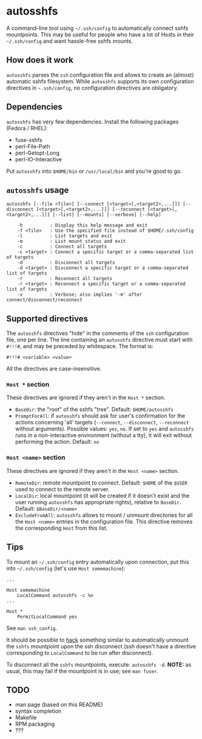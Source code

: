 # autosshfs
A command-line tool using `~/.ssh/config` to automatically connect sshfs mountpoints. This may be useful for people who have a lot of Hosts in their `~/.ssh/config` and want hassle-free sshfs mounts.

## How does it work
`autosshfs` parses the `ssh` configuration file and allows to create an (almost) automatic sshfs filesystem. While `autosshfs` supports its own configuration directives in `~.ssh/config`, no configuration directives are obligatory.

## Dependencies

`autosshfs` has very few dependencies. Install the following packages (Fedora / RHEL):

- fuse-sshfs
- perl-File-Path
- perl-Getopt-Long
- perl-IO-Interactive

Put `autosshfs` into `$HOME/bin` or `/usr/local/bin` and you're good to go.

## `autosshfs` usage

```
autosshfs [--file <file>] [--connect [<target>[,<target2>,...]]] [--disconnect [<target>[,<target2>,...]]] [--reconnect [<target>[,<target2>,...]]] [--list] [--mounts] [--verbose] [--help]

    -h          : Display this help message and exit
    -f <file>   : Use the specified file instead of $HOME/.ssh/config
    -l          : List targets and exit
    -m          : List mount status and exit
    -c          : Connect all targets
    -c <target> : Connect a specific target or a comma-separated list of targets
    -d          : Disconnect all targets
    -d <target> : Disconnect a specific target or a comma-separated list of targets
    -r          : Reconnect all targets
    -r <target> : Reconnect a specific target or a comma-separated list of targets
    -v          : Verbose; also implies '-m' after connect/disconnect/reconnect

```

## Supported directives

The `autosshfs` directives "hide" in the comments of the `ssh` configuration file, one per line. The line containing an `autosshfs` directive must start with `#!!!#`, and may be preceded by whitespace. The format is:

`#!!!# <variable> <value>`

All the directives are case-insensitive.

### `Host *` section
These directives are ignored if they aren't in the `Host *` section.

- `BaseDir`: the "root" of the sshfs "tree". Default: `$HOME/autosshfs`
- `PromptForAll`: if `autosshfs` should ask for user's confirmation for the actions concerning 'all' targets (`--connect`, `--disconnect`, `--reconnect` without arguments). Possible values: `yes`, `no`. If set to `yes` and `autosshfs` runs in a non-interactive environment (without a tty), it will exit without performing the action. Default: `no`

### `Host <name>` section
These directives are ignored if they aren't in the `Host <name>` section.

- `RemoteDir`: remote mountpoint to connect. Default: `$HOME` of the `$USER` used to connect to the remote server. 
- `LocalDir`: local mountpoint (it will be created if it doesn't exist and the user running `autosshfs` has appropriate rights), relative to `BaseDir`. Default: `$BaseDir/<name>`
- `ExcludeFromAll`: `autosshfs` allows to mount / unmount directories for all the `Host <name>` entries in the configuration file. This directive removes the corresponding `Host` from this list.

## Tips

To mount an `~/.ssh/config` entry automatically upon connection, put this into `~/.ssh/config` (let's use `Host somemachine`):
```
...

Host somemachine
    LocalCommand autosshfs -c %n
...

Host *
    PermitLocalCommand yes
```
See `man ssh_config`.

It should be possible to [hack](http://serverfault.com/a/641004) something similar to automatically unmount the `sshfs` mountpoint upon the ssh disconnect (ssh doesn't have a directive corresponding to `LocalCommand` to be run after disconnect).

To disconnect all the `sshfs` mountpoints, execute: `autosshfs -d`. 
**NOTE:** as usual, this may fail if the mountpoint is in use; see `man fuser`.

## TODO
- man page (based on this README)
- syntax completion
- Makefile
- RPM packaging
- ???
